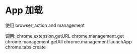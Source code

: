 # App 加载

使用 browser_action and management

调用:
chrome.extension.getURL
chrome.management.get
chrome.management.getAll
chrome.management.launchApp
chrome.tabs.create
